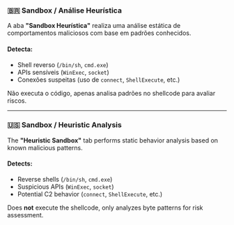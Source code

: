 ### 🇧🇷 Sandbox / Análise Heurística

A aba **"Sandbox Heurística"** realiza uma análise estática de comportamentos maliciosos com base em padrões conhecidos.

#### Detecta:
- Shell reverso (`/bin/sh`, `cmd.exe`)
- APIs sensíveis (`WinExec`, `socket`)
- Conexões suspeitas (uso de `connect`, `ShellExecute`, etc.)

Não executa o código, apenas analisa padrões no shellcode para avaliar riscos.

---

### 🇺🇸 Sandbox / Heuristic Analysis

The **"Heuristic Sandbox"** tab performs static behavior analysis based on known malicious patterns.

#### Detects:
- Reverse shells (`/bin/sh`, `cmd.exe`)
- Suspicious APIs (`WinExec`, `socket`)
- Potential C2 behavior (`connect`, `ShellExecute`, etc.)

Does **not** execute the shellcode, only analyzes byte patterns for risk assessment.

